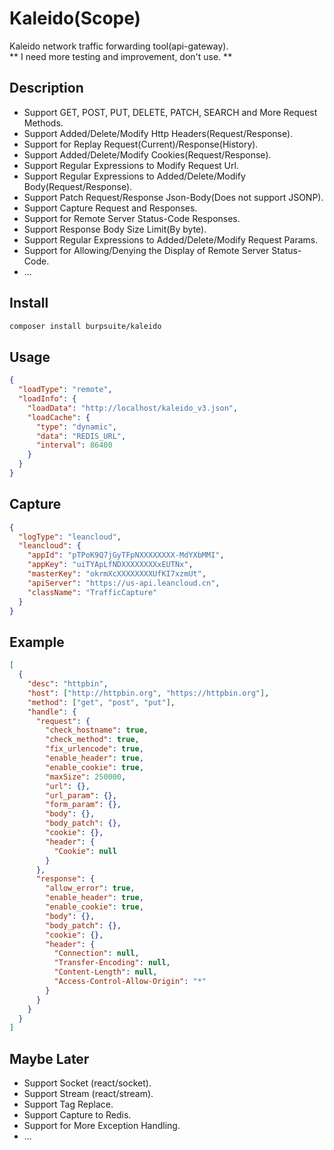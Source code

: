 # Kaleido(Scope)
Kaleido network traffic forwarding tool(api-gateway).
<br>** I need more testing and improvement, don't use. **

## Description
  * Support GET, POST, PUT, DELETE, PATCH, SEARCH and More Request Methods.
  * Support Added/Delete/Modify Http Headers(Request/Response).
  * Support for Replay Request(Current)/Response(History).
  * Support Added/Delete/Modify Cookies(Request/Response).
  * Support Regular Expressions to Modify Request Url.
  * Support Regular Expressions to Added/Delete/Modify Body(Request/Response).
  * Support Patch Request/Response Json-Body(Does not support JSONP).
  * Support Capture Request and Responses.
  * Support for Remote Server Status-Code Responses.
  * Support Response Body Size Limit(By byte).
  * Support Regular Expressions to Added/Delete/Modify Request Params.
  * Support for Allowing/Denying the Display of Remote Server Status-Code.
  * ...

## Install
```bash
composer install burpsuite/kaleido
```

## Usage
```json
{
  "loadType": "remote",
  "loadInfo": {
    "loadData": "http://localhost/kaleido_v3.json",
    "loadCache": {
      "type": "dynamic",
      "data": "REDIS_URL",
      "interval": 86400
    }
  }
}
```

## Capture
```json
{
  "logType": "leancloud",
  "leancloud": {
    "appId": "pTPoK9Q7jGyTFpNXXXXXXXX-MdYXbMMI",
    "appKey": "uiTYApLfNDXXXXXXXXxEUTNx",
    "masterKey": "okrmXcXXXXXXXXUfKI7xzmUt",
    "apiServer": "https://us-api.leancloud.cn",
    "className": "TrafficCapture"
  }
}
```

## Example
```json
[
  {
    "desc": "httpbin",
    "host": ["http://httpbin.org", "https://httpbin.org"],
    "method": ["get", "post", "put"],
    "handle": {
      "request": {
        "check_hostname": true,
        "check_method": true,
        "fix_urlencode": true,
        "enable_header": true,
        "enable_cookie": true,
        "maxSize": 250000,
        "url": {},
        "url_param": {},
        "form_param": {},
        "body": {},
        "body_patch": {},
        "cookie": {},
        "header": {
          "Cookie": null
        }
      },
      "response": {
        "allow_error": true,
        "enable_header": true,
        "enable_cookie": true,
        "body": {},
        "body_patch": {},
        "cookie": {},
        "header": {
          "Connection": null,
          "Transfer-Encoding": null,
          "Content-Length": null,
          "Access-Control-Allow-Origin": "*"
        }
      }
    }
  }
]
```

## Maybe Later
  * Support Socket (react/socket).
  * Support Stream (react/stream).
  * Support Tag Replace.
  * Support Capture to Redis.
  * Support for More Exception Handling.
  * ...
